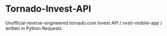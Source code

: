 # Tornado-Invest-API
Unofficial reverse-engineered tornado.com Invest API / nvstr-mobile-app / written in Python Requests
